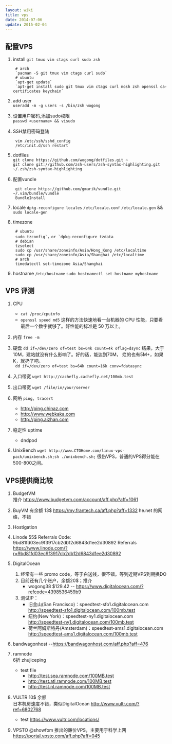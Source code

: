 ```yaml
---
layout: wiki
title: vps
date: 2014-07-06
update: 2015-02-04
---
```


## 配置VPS

1. install `git tmux vim ctags curl sudo zsh`

        # arch  
        `pacman -S git tmux vim ctags curl sudo`
        # ubuntu  
        `apt-get update`
        `apt-get install sudo git tmux vim ctags curl mosh zsh openssl ca-certificates keychain`

2. add user   
   `useradd -m -g users -s /bin/zsh wogong`

4. 设置用户密码,添加sudo权限  
   `passwd <username> && visudo`

6. SSH禁用密码登陆  

        vim /etc/ssh/sshd_config
        /etc/init.d/ssh restart

3. dotfiles  
   `git clone https://github.com/wogong/dotfiles.git ~`  
   `git clone git://github.com/zsh-users/zsh-syntax-highlighting.git ~/.zsh/zsh-syntax-highlighting`

5. 配置vundle

        git clone https://github.com/gmarik/vundle.git ~/.vim/bundle/vundle
        BundleInstall

7. locale 
   `dpkg-reconfigure locales`
   `/etc/locale.conf`
   `/etc/locale.gen` && `sudo locale-gen` 

8. timezone

        # ubuntu  
        sudo tzconfig`，or `dpkg-reconfigure tzdata
        # debian   
        tzselect
        sudo cp /usr/share/zoneinfo/Asia/Hong_Kong /etc/localtime
        sudo cp /usr/share/zoneinfo/Asia/Shanghai /etc/localtime
        # arch  
        timedatectl set-timezone Asia/Shanghai
9. hostname
   `/etc/hostname`
   `sudo hostnamectl set-hostname myhostname`

## VPS 评测
1. CPU  
    - `cat /proc/cpuinfo`
    - `openssl speed md5` 这样的方法快速地看一台机器的 CPU 性能，只要看最后一个数字就够了。好性能的标准是 50 万以上。

2. 内存 `free -m`
3. 硬盘 `dd if=/dev/zero of=test bs=64k count=4k oflag=dsync`
   结果，大于10M，建站就没有什么影响了。好的话，能达到70M，
   烂的也有5M+，如果K，就扔了吧。  
   ` dd if=/dev/zero of=test bs=64k count=16k conv=fdatasync`
4. 入口带宽 `wget http://cachefly.cachefly.net/100mb.test`
5. 出口带宽 `wget /file/in/your/server`
6. 网络 `ping, tracert`
   - <http://ping.chinaz.com> 
   - <http://www.webkaka.com> 
   - <http://ping.aizhan.com>
7. 稳定性 uptime
   - dndpod
8. UnixBench
   `wget http://www.CTOHome.com/linux-vps-pack/unixbench.sh;sh ./unixbench.sh;`
   很伤VPS，普通的VPS得分能在500-800之间。

## VPS提供商比较
1. BudgetVM  
    推介 <https://www.budgetvm.com/account/aff.php?aff=1061>

2. BuyVM 有余额 13$
    <https://my.frantech.ca/aff.php?aff=1332>
    he.net 的网络，不错

3. Hostigation

4. Linode  55$
    Referrals Code: 9bd81fd03ec9f3917cb2db12d6843d1ee2d30892
    Referrals <https://www.linode.com/?r=9bd81fd03ec9f3917cb2db12d6843d1ee2d30892>

5. DigitalOcean  
   1. 经常有一些 promo code，等于白送钱，很不错。等到近期VPS到期换DO
   2. 目前还有几个账户，余额20$；推介
       - wogong38 $129.42 -- <https://www.digitalocean.com/?refcode=4398536459b9>
   3. 测试IP：
       - 旧金山(San Francisco)：speedtest-sfo1.digitalocean.com   http://speedtest-sfo1.digitalocean.com/100mb.test     
       - 纽约(New York)：speedtest-ny1.digitalocean.com   http://speedtest-ny1.digitalocean.com/100mb.test     
       - 荷兰阿姆斯特丹(Amsterdam)：speedtest-ams1.digitalocean.com  http://speedtest-ams1.digitalocean.com/100mb.test

6. bandwagonhost --<https://bandwagonhost.com/aff.php?aff=476>

7. ramnode  
    6折 zhujiceping
    - test file
        - <http://test.sea.ramnode.com/100MB.test> 
        - <http://test.atl.ramnode.com/100MB.test>
        - <http://test.nl.ramnode.com/100MB.test>

8. VULTR  10$ 余额  
   日本机房速度不错，类似DigitalOcean 
   <http://www.vultr.com/?ref=6802768>
   - test <https://www.vultr.com/locations/>

9. VPSTO
   @showfom 推出的廉价VPS，主要用于科学上网
   <https://portal.vpsto.com/aff.php?aff=045>
